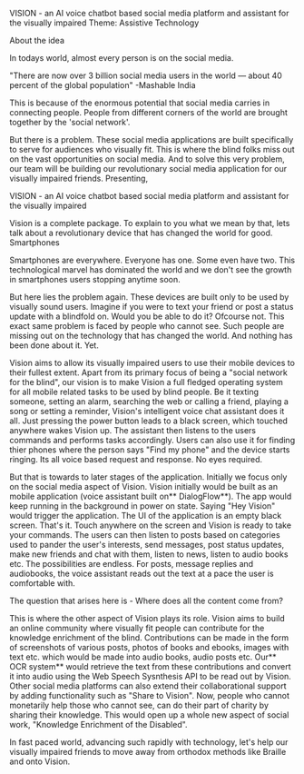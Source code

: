 VISION - an AI voice chatbot based social media platform and assistant for the visually impaired
Theme: Assistive Technology

About the idea

In todays world, almost every person is on the social media.

"There are now over 3 billion social media users in the world — about 40 percent of the global population"
-Mashable India

This is because of the enormous potential that social media carries in connecting people. People from different corners of the world are brought together by the 'social network'.

But there is a problem. These social media applications are built specifically to serve for audiences who visually fit. This is where the blind folks miss out on the vast opportunities on social media. And to solve this very problem, our team will be building our revolutionary social media application for our visually impaired friends. Presenting,

VISION - an AI voice chatbot based social media platform and assistant for the visually impaired

Vision is a complete package. To explain to you what we mean by that, lets talk about a revolutionary device that has changed the world for good. Smartphones

Smartphones are everywhere. Everyone has one. Some even have two. This technological marvel has dominated the world and we don't see the growth in smartphones users stopping anytime soon.

But here lies the problem again. These devices are built only to be used by visually sound users. Imagine if you were to text your friend or post a status update with a blindfold on. Would you be able to do it? Ofcourse not. This exact same problem is faced by people who cannot see. Such people are missing out on the technology that has changed the world. And nothing has been done about it. Yet.

Vision aims to allow its visually impaired users to use their mobile devices to their fullest extent. Apart from its primary focus of being a "social network for the blind", our vision is to make Vision a full fledged operating system for all mobile related tasks to be used by blind people. Be it texting someone, setting an alarm, searching the web or calling a friend, playing a song or setting a reminder, Vision's intelligent voice chat assistant does it all. Just pressing the power button leads to a black screen, which touched anywhere wakes Vision up. The assistant then listens to the users commands and performs tasks accordingly. Users can also use it for finding thier phones where the person says "Find my phone" and the device starts ringing. Its all voice based request and response. No eyes required.

But that is towards to later stages of the application. Initially we focus only on the social media aspect of Vision. Vision initially would be built as an mobile application (voice assistant built on** DialogFlow**). The app would keep running in the background in power on state. Saying "Hey Vision" would trigger the application. The UI of the application is an empty black screen. That's it. Touch anywhere on the screen and Vision is ready to take your commands. The users can then listen to posts based on categories used to pander the user's interests, send messages, post status updates, make new friends and chat with them, listen to news, listen to audio books etc. The possibilities are endless. For posts, message replies and audiobooks, the voice assistant reads out the text at a pace the user is comfortable with.

The question that arises here is - Where does all the content come from?

This is where the other aspect of Vision plays its role. Vision aims to build an online community where visually fit people can contribute for the knowledge enrichment of the blind. Contributions can be made in the form of screenshots of various posts, photos of books and ebooks, images with text etc. which would be made into audio books, audio posts etc. Our** OCR system** would retrieve the text from these contributions and convert it into audio using the Web Speech Sysnthesis API to be read out by Vision. Other social media platforms can also extend their collaborational support by adding functionality such as "Share to Vision". Now, people who cannot monetarily help those who cannot see, can do their part of charity by sharing their knowledge. This would open up a whole new aspect of social work, "Knowledge Enrichment of the Disabled".

In fast paced world, advancing such rapidly with technology, let's help our visually impaired friends to move away from orthodox methods like Braille and onto Vision.


